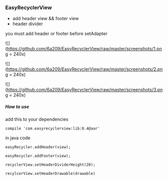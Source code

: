 ###  EasyRecyclerView

* add header view && footer view
* header divider

you must add header or footer before setAdapter 

![](https://github.com/6a209/EasyRecyclerView/raw/master/screenshots/1.png = 240x)

![](https://github.com/6a209/EasyRecyclerView/raw/master/screenshots/2.png = 240x) 

![](https://github.com/6a209/EasyRecyclerView/raw/master/screenshots/3.png = 240x)

##### How to use

add this to your dependencies

```
compile 'com.easyrecyclerview:lib:0.4@aar'

```

in java code 
 
```
easyRecycler.addHeader(view);

easyRecycler.addFooter(view);

recyclerView.setHeaderDividerHeight(20);

recylcerView.setHeaderDrawable(drawable)

```
